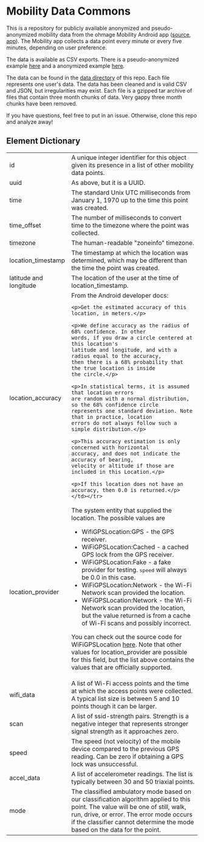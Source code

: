 # Mobility Data Commons

This is a repository for publicly available anonymized and pseudo-anonymized mobility data from the ohmage Mobility 
Android app ([source](https://github.com/ohmage/mobility-phone), [app](https://play.google.com/store/apps/details?id=org.ohmage.mobility)). 
The Mobility app collects a data point every minute or every five minutes, depending on user preference. 

The data is available as CSV exports. There is a pseudo-anonymized example [here](https://github.com/ohmage/mobility-data-commons/blob/master/example/single-record-mobility.csv) and 
a anonymized example [here](https://github.com/ohmage/mobility-data-commons/blob/master/example/single-record-mobility-filtered.csv).

The data can be found in the [data directory](https://github.com/ohmage/mobility-data-commons/tree/master/data) of this repo. Each file 
represents one user's data. The data has been cleaned and is valid CSV and JSON, but irregularities may exist. Each file is 
a gzipped tar archive of files that contain three month chunks of data. Very gappy three month chunks have been removed.

If you have questions, feel free to put in an issue. Otherwise, clone this repo and analyze away!

## Element Dictionary

<table>
<tr><td>id</td><td>A unique integer identifier for this object given its presence in a list of other mobility data points.</td></tr>
<tr><td>uuid</td><td>As above, but it is a UUID.</td></tr>
<tr><td>time</td><td>The standard Unix UTC milliseconds from January 1, 1970 up to the time this point was created.</td></tr>
<tr><td>time_offset</td><td>The number of milliseconds to convert time to the timezone where the point was collected.</td></tr>
<tr><td>timezone</td><td>The human-readable "zoneinfo" timezone.</td></tr>
<tr><td>location_timestamp</td><td>The timestamp at which the location was determined, which may be different than the time the point was created.</td></tr>
<tr><td>latitude and longitude</td><td>The location of the user at the time of location_timestamp.</td></tr>
<tr><td>location_accuracy</td><td>From the Android developer docs: 

    <p>Get the estimated accuracy of this location, in meters.</p>
    
    <p>We define accuracy as the radius of 68% confidence. In other
    words, if you draw a circle centered at this location's
    latitude and longitude, and with a radius equal to the accuracy,
    then there is a 68% probability that the true location is inside
    the circle.</p>
    
    <p>In statistical terms, it is assumed that location errors
    are random with a normal distribution, so the 68% confidence circle
    represents one standard deviation. Note that in practice, location
    errors do not always follow such a simple distribution.</p>
    
    <p>This accuracy estimation is only concerned with horizontal
    accuracy, and does not indicate the accuracy of bearing,
    velocity or altitude if those are included in this Location.</p>

    <p>If this location does not have an accuracy, then 0.0 is returned.</p></td></tr>
    
<tr><td>location_provider</td><td>The system entity that supplied the location. The possible values are 
<ul>
<li>WifiGPSLocation:GPS - the GPS receiver.</li>
<li>WiFiGPSLocation:Cached - a cached GPS lock from the GPS receiver.</li>
<li>WiFiGPSLocation:Fake - a fake provider for testing. <tt>speed</tt> will always be 0.0 in this case.</li>
<li>WiFiGPSLocation:Network - the Wi-Fi Network scan provided the location.</li>
<li>WiFiGPSLocation:Network - the Wi-Fi Network scan provided the location, but the value returned is from a cache of Wi-Fi scans and possibly incorrect.</li>
</ul>
<p>You can check out the source code for WiFiGPSLocation <a href="https://github.com/ohmage/wi-fi-gps-location">here</a>. Note
that other values for location_provider are possible for this field, but the list above contains the values that are officially
supported.</p>
</td></tr>

<tr><td>wifi_data</td><td>A list of Wi-Fi access points and the time at which the access points were collected. A typical list size is between 5 and 10 points though it can be larger.</td></tr>
<tr><td>scan</td><td>A list of ssid-strength pairs. Strength is a negative integer that represents stronger signal strength as it approaches zero.</td></tr>
<tr><td>speed</td><td>The speed (not velocity) of the mobile device compared to the previous GPS reading. Can be zero if obtaining a GPS lock was unsuccessful.</td></tr>
<tr><td>accel_data</td><td>A list of accelerometer readings. The list is typically between 30 and 50 triaxial points.</td></tr>
<tr><td>mode</td><td>The classified ambulatory mode based on our classification algorithm applied to this point. The value
will be one of still, walk, run, drive, or error. The error mode occurs if the classifier cannot determine the mode based on the
data for the point.</td></tr>
</table> 
